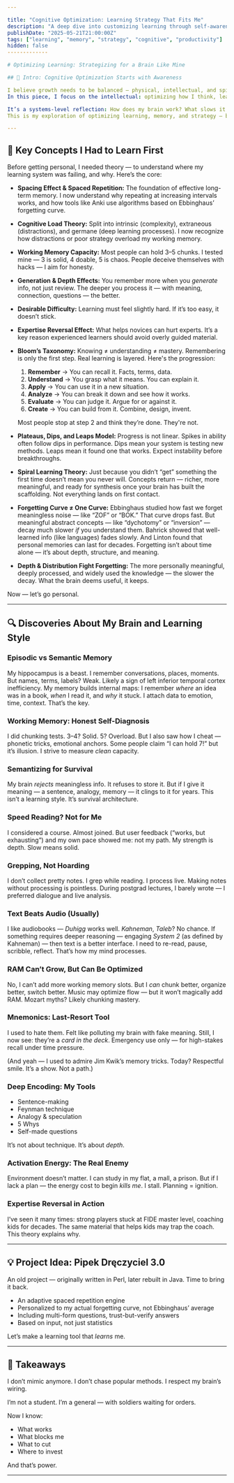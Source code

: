 ```yaml
---

title: "Cognitive Optimization: Learning Strategy That Fits Me"
description: "A deep dive into customizing learning through self-awareness, brain profiling, and strategy."
publishDate: "2025-05-21T21:00:00Z"
tags: ["learning", "memory", "strategy", "cognitive", "productivity"]
hidden: false
-------------

# Optimizing Learning: Strategizing for a Brain Like Mine

## 🧠 Intro: Cognitive Optimization Starts with Awareness

I believe growth needs to be balanced — physical, intellectual, and spiritual.
In this piece, I focus on the intellectual: optimizing how I think, learn, and remember.

It’s a systems-level reflection: How does my brain work? What slows it down? What amplifies it?
This is my exploration of optimizing learning, memory, and strategy — based not on trends, but on self-observation and hard-earned insight.

---
```


## 🧪 Key Concepts I Had to Learn First

Before getting personal, I needed theory — to understand where my learning system was failing, and why. Here’s the core:

* **Spacing Effect & Spaced Repetition:** The foundation of effective long-term memory. I now understand why repeating at increasing intervals works, and how tools like Anki use algorithms based on Ebbinghaus’ forgetting curve.
* **Cognitive Load Theory:** Split into intrinsic (complexity), extraneous (distractions), and germane (deep learning processes). I now recognize how distractions or poor strategy overload my working memory.
* **Working Memory Capacity:** Most people can hold 3–5 chunks. I tested mine — 3 is solid, 4 doable, 5 is chaos. People deceive themselves with hacks — I aim for honesty.
* **Generation & Depth Effects:** You remember more when you *generate* info, not just review. The deeper you process it — with meaning, connection, questions — the better.
* **Desirable Difficulty:** Learning must feel slightly hard. If it’s too easy, it doesn’t stick.
* **Expertise Reversal Effect:** What helps novices can hurt experts. It’s a key reason experienced learners should avoid overly guided material.
* **Bloom’s Taxonomy:** Knowing ≠ understanding ≠ mastery. Remembering is only the first step. Real learning is layered. Here's the progression:

  1. **Remember** → You can recall it. Facts, terms, data.
  2. **Understand** → You grasp what it means. You can explain it.
  3. **Apply** → You can use it in a new situation.
  4. **Analyze** → You can break it down and see how it works.
  5. **Evaluate** → You can judge it. Argue for or against it.
  6. **Create** → You can build from it. Combine, design, invent.

  Most people stop at step 2 and think they’re done. They're not.
* **Plateaus, Dips, and Leaps Model:** Progress is not linear. Spikes in ability often follow dips in performance. Dips mean your system is testing new methods. Leaps mean it found one that works. Expect instability before breakthroughs.
* **Spiral Learning Theory:** Just because you didn’t “get” something the first time doesn’t mean you never will. Concepts return — richer, more meaningful, and ready for synthesis once your brain has built the scaffolding. Not everything lands on first contact.
* **Forgetting Curve ≠ One Curve:** Ebbinghaus studied how fast we forget meaningless noise — like “ZOF” or “BOK.” That curve drops fast. But meaningful abstract concepts — like “dychotomy” or “inversion” — decay much slower *if* you understand them. Bahrick showed that well-learned info (like languages) fades slowly. And Linton found that personal memories can last for decades. Forgetting isn’t about time alone — it’s about depth, structure, and meaning.
* **Depth & Distribution Fight Forgetting:** The more personally meaningful, deeply processed, and widely used the knowledge — the slower the decay. What the brain deems useful, it keeps.

Now — let’s go personal.

---

## 🔍 Discoveries About My Brain and Learning Style

### Episodic vs Semantic Memory

My hippocampus is a beast. I remember conversations, places, moments. But names, terms, labels? Weak. Likely a sign of left inferior temporal cortex inefficiency.
My memory builds internal maps: I remember *where* an idea was in a book, *when* I read it, and *why* it stuck. I attach data to emotion, time, context. That’s the key.

### Working Memory: Honest Self-Diagnosis

I did chunking tests. 3–4? Solid. 5? Overload. But I also saw how I cheat — phonetic tricks, emotional anchors. Some people claim “I can hold 7!” but it’s illusion. I strive to measure *clean* capacity.

### Semantizing for Survival

My brain *rejects* meaningless info. It refuses to store it. But if I give it meaning — a sentence, analogy, memory — it clings to it for years. This isn’t a learning style. It’s survival architecture.

### Speed Reading? Not for Me

I considered a course. Almost joined. But user feedback (“works, but exhausting”) and my own pace showed me: not my path. My strength is depth. Slow means solid.

### Grepping, Not Hoarding

I don’t collect pretty notes. I grep while reading. I process live. Making notes without processing is pointless. During postgrad lectures, I barely wrote — I preferred dialogue and live analysis.

### Text Beats Audio (Usually)

I like audiobooks — *Duhigg* works well. *Kahneman*, *Taleb*? No chance. If something requires deeper reasoning — engaging *System 2* (as defined by Kahneman) — then text is a better interface. I need to re-read, pause, scribble, reflect. That’s how my mind processes.

### RAM Can’t Grow, But Can Be Optimized

No, I can’t add more working memory slots. But I *can* chunk better, organize better, switch better. Music may optimize flow — but it won’t magically add RAM. Mozart myths? Likely chunking mastery.

### Mnemonics: Last-Resort Tool

I used to hate them. Felt like polluting my brain with fake meaning. Still, I now see: they’re a *card in the deck*. Emergency use only — for high-stakes recall under time pressure.

(And yeah — I used to admire Jim Kwik’s memory tricks. Today? Respectful smile. It’s a show. Not a path.)

### Deep Encoding: My Tools

* Sentence-making
* Feynman technique
* Analogy & speculation
* 5 Whys
* Self-made questions

It’s not about technique. It’s about *depth*.

### Activation Energy: The Real Enemy

Environment doesn’t matter. I can study in my flat, a mall, a prison. But if I lack a plan — the energy cost to begin *kills me*. I stall. Planning = ignition.

### Expertise Reversal in Action

I’ve seen it many times: strong players stuck at FIDE master level, coaching kids for decades. The same material that helps kids may trap the coach. This theory explains why.


---

## 💡 Project Idea: Pipek Dręczyciel 3.0

An old project — originally written in Perl, later rebuilt in Java. Time to bring it back.

* An adaptive spaced repetition engine
* Personalized to my actual forgetting curve, not Ebbinghaus’ average
* Including multi-form questions, trust-but-verify answers
* Based on input, not just statistics

Let’s make a learning tool that *learns* me.

---

## 🧭 Takeaways

I don’t mimic anymore. I don’t chase popular methods. I respect my brain’s wiring.

I’m not a student. I’m a general — with soldiers waiting for orders.

Now I know:

* What works
* What blocks me
* What to cut
* Where to invest

And that’s power.

---

